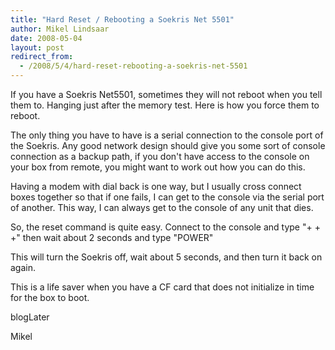 ```yaml
---
title: "Hard Reset / Rebooting a Soekris Net 5501"
author: Mikel Lindsaar
date: 2008-05-04
layout: post
redirect_from:
  - /2008/5/4/hard-reset-rebooting-a-soekris-net-5501
---
```

If you have a Soekris Net5501, sometimes they will not reboot when you
tell them to. Hanging just after the memory test. Here is how you force
them to reboot.

The only thing you have to have is a serial connection to the console
port of the Soekris. Any good network design should give you some sort
of console connection as a backup path, if you don't have access to the
console on your box from remote, you might want to work out how you can
do this.

Having a modem with dial back is one way, but I usually cross connect
boxes together so that if one fails, I can get to the console via the
serial port of another. This way, I can always get to the console of any
unit that dies.

So, the reset command is quite easy. Connect to the console and type
"+ + +" then wait about 2 seconds and type "POWER"

This will turn the Soekris off, wait about 5 seconds, and then turn it
back on again.

This is a life saver when you have a CF card that does not initialize in
time for the box to boot.

blogLater

Mikel

